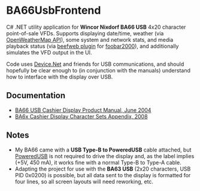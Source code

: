 # BA66UsbFrontend

C# .NET utility application for **Wincor Nixdorf BA66 USB** 4x20 character point-of-sale VFDs. Supports displaying date/time, weather (via [OpenWeatherMap API](https://openweathermap.org/api)), some system and network stats, and media playback status (via [beefweb plugin](https://www.foobar2000.org/components/view/foo_beefweb) for [foobar2000](https://www.foobar2000.org/)), and additionally simulates the VFD output in the UI.

Code uses [Device.Net](https://github.com/MelbourneDeveloper/Device.Net) and friends for USB communications, and should hopefully be clear enough to (in conjunction with the manuals) understand how to interface with the display over USB.

## Documentation
- [BA66 USB Cashier Display Product Manual, June 2004](Docs/BA66_USB_Display_Operating_Manual_english.pdf)
- [BA6x Cashier Display Character Sets Appendix, 2008](Docs/BA6x_Character_Appendix_english.pdf)

## Notes
- My BA66 came with a **USB Type-B to PoweredUSB** cable attached, but [PoweredUSB](https://en.wikipedia.org/wiki/PoweredUSB) is not required to drive the display and, as the label implies (+5V, 450 mA), it works fine with a normal Type-B to Type-A cable.
- Adapting the project for use with the **BA63 USB** (2x20 characters, USB PID 0x0200) is possible, but all data sent to the display is formatted for four lines, so all screen layouts will need reworking, etc.

